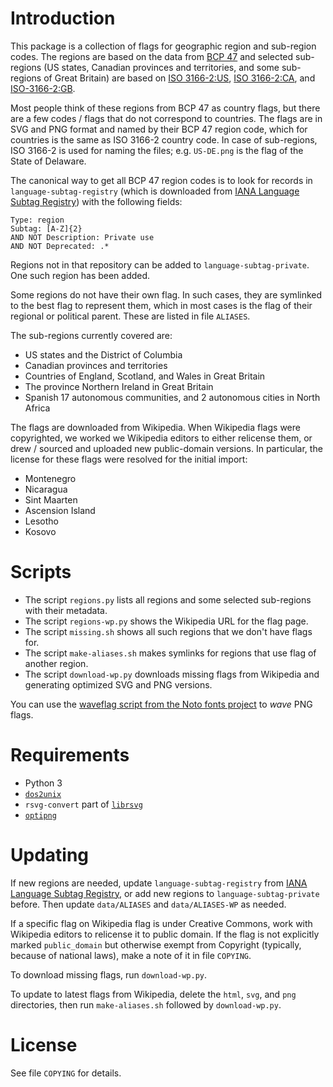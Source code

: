 # Introduction

This package is a collection of flags for geographic region and sub-region codes.
The regions are based on the data from [BCP 47][0] and selected sub-regions (US
states, Canadian provinces and territories, and some sub-regions of Great Britain)
are based on [ISO 3166-2:US][1], [ISO 3166-2:CA][2], and [ISO-3166-2:GB][2].

Most people think of these regions from BCP 47 as country flags, but there are a
few codes / flags that do not correspond to countries. The flags are in SVG and
PNG format and named by their BCP 47 region code, which for countries is the same
as ISO 3166-2 country code. In case of sub-regions, ISO 3166-2 is used for naming
the files; e.g. `US-DE.png` is the flag of the State of Delaware.

The canonical way to get all BCP 47 region codes is to look for records in
`language-subtag-registry` (which is downloaded from [IANA Language Subtag
Registry][0]) with the following fields:

	Type: region
	Subtag: [A-Z]{2}
	AND NOT Description: Private use
	AND NOT Deprecated: .*

Regions not in that repository can be added to `language-subtag-private`.
One such region has been added.

Some regions do not have their own flag. In such cases, they are symlinked to
the best flag to represent them, which in most cases is the flag of their
regional or political parent. These are listed in file `ALIASES`.

The sub-regions currently covered are:

- US states and the District of Columbia
- Canadian provinces and territories
- Countries of England, Scotland, and Wales in Great Britain
- The province Northern Ireland in Great Britain
- Spanish 17 autonomous communities, and 2 autonomous cities in North Africa

The flags are downloaded from Wikipedia. When Wikipedia flags were copyrighted,
we worked we Wikipedia editors to either relicense them, or drew / sourced and
uploaded new public-domain versions.  In particular, the license for these
flags were resolved for the initial import:

- Montenegro
- Nicaragua
- Sint Maarten
- Ascension Island
- Lesotho
- Kosovo

# Scripts

- The script `regions.py` lists all regions and some selected sub-regions with their metadata.
- The script `regions-wp.py` shows the Wikipedia URL for the flag page.
- The script `missing.sh` shows all such regions that we don't have flags for.
- The script `make-aliases.sh` makes symlinks for regions that use flag of another
region.
- The script `download-wp.py` downloads missing flags from Wikipedia and generating
optimized SVG and PNG versions.

You can use the [waveflag script from the Noto fonts project](https://code.google.com/p/noto/source/browse/color_emoji/waveflag.c)
to _wave_ PNG flags.

# Requirements

- Python 3
- [`dos2unix`](http://sourceforge.net/projects/dos2unix/)
- `rsvg-convert` part of [`librsvg`](https://wiki.gnome.org/Projects/LibRsvg)
- [`optipng`](http://optipng.sourceforge.net/)

# Updating

If new regions are needed, update `language-subtag-registry` from [IANA Language
Subtag Registry][0], or add new regions to `language-subtag-private` before.  Then
update `data/ALIASES` and `data/ALIASES-WP` as needed.

If a specific flag on Wikipedia flag is under Creative Commons, work with Wikipedia
editors to relicense it to public domain.  If the flag is not explicitly marked
`public_domain` but otherwise exempt from Copyright (typically, because of
national laws), make a note of it in file `COPYING`.

To download missing flags, run `download-wp.py`.

To update to latest flags from Wikipedia, delete the `html`, `svg`, and `png`
directories, then run `make-aliases.sh` followed by `download-wp.py`.


# License

See file `COPYING` for details.

[0]: http://www.iana.org/assignments/language-subtag-registry/language-subtag-registry
[1]: https://www.iso.org/obp/ui/#iso:code:3166:US
[2]: https://www.iso.org/obp/ui/#iso:code:3166:GB
[3]: https://www.iso.org/obp/ui/#iso:code:3166:CA
